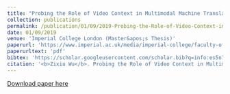 ```yaml
---
title: "Probing the Role of Video Context in Multimodal Machine Translation with Source Corruption"
collection: publications
permalink: /publication/01/09/2019-Probing-the-Role-of-Video-Context-in-Multimodal-Machine-Translation-with-Source-Corruption
date: 01/09/2019
venue: 'Imperial College London (Master&apos;s Thesis)'
paperurl: 'https://www.imperial.ac.uk/media/imperial-college/faculty-of-engineering/computing/public/1819-pg-projects/Probing-the-Role-of-Video-Context-in-Multimodal-Machine-Translation-with-Source-Corruption.pdf'
paperurltext: 'pdf'
bibtex: 'https://scholar.googleusercontent.com/scholar.bib?q=info:es5n70nq_eAJ:scholar.google.com/&output=citation&scisdr=CgVUAQyPENefpHjPzVE:AAGBfm0AAAAAYffJ1VENCbAq0O7QWlbMb-stMDflEkYH&scisig=AAGBfm0AAAAAYffJ1WzTcK5DqyTmhZs0uLbPIS54cIVX&scisf=4&ct=citation&cd=-1&hl=en&scfhb=1'
citation: '<b>Zixiu Wu</b>. Probing the Role of Video Context in Multimodal Machine Translation with Source Corruption. In <i>Imperial College London (Master&apos;s Thesis)</i>, 2019.'
---
```


<a href='https://www.imperial.ac.uk/media/imperial-college/faculty-of-engineering/computing/public/1819-pg-projects/Probing-the-Role-of-Video-Context-in-Multimodal-Machine-Translation-with-Source-Corruption.pdf'>Download paper here</a>
